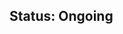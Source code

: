 ## Status: Ongoing
<!--
### Labs

- Lab 0: [Python programming, symbolic algebra](./lab0)
- Lab 1: [Forward chaining, backward chaining and goal trees](./lab1)
- Lab 2: [Search, using heuristics, optimal search, graph heuristics](./lab2)
- Lab 3: [Game search](./lab3)
- Lab 4: [Constraint satisfaction problems, k-nearest neighbors, decision trees](./lab4)
- Lab 5: [Neural nets, boosting](./lab5)
-->


<!--
### Quizzes
-->
